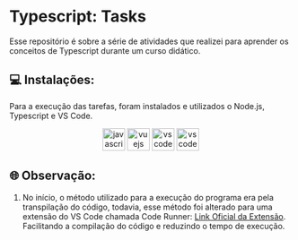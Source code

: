 # Typescript: Tasks 

Esse repositório é sobre a série de atividades que realizei para aprender os conceitos de Typescript durante um curso didático. 

## 💻 Instalações:
Para a execução das tarefas, foram instalados e utilizados o Node.js, Typescript e VS Code.

<div align="center">
  <img src="https://cdn.jsdelivr.net/gh/devicons/devicon/icons/javascript/javascript-original.svg" height="40" alt="javascript logo"/>
   <img src="https://cdn.jsdelivr.net/gh/devicons/devicon/icons/typescript/typescript-original.svg" height="40" alt="vuejs logo"/>
  <img src="https://cdn.jsdelivr.net/gh/devicons/devicon/icons/vscode/vscode-original.svg" height="40" alt="vscode logo"/>
  <img src="https://cdn.jsdelivr.net/gh/devicons/devicon/icons/nodejs/nodejs-original.svg" height="40" alt="vscode logo"/>
</div>

## 🌐 Observação:
1. No início, o método utilizado para a execução do programa era pela transpilação do código, todavia, esse método foi alterado para uma extensão do VS Code chamada Code Runner: <a href="https://marketplace.visualstudio.com/items?itemName=formulahendry.code-runner" target="_blank">Link Oficial da Extensão</a>. Facilitando a compilação do código e reduzindo o tempo de execução.
